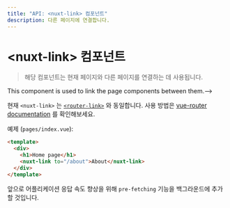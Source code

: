 ```yaml
---
title: "API: <nuxt-link> 컴포넌트"
description: 다른 페이지에 연결합니다.
---
```


# &lt;nuxt-link&gt; 컴포넌트
<!--# The &lt;nuxt-link&gt; Component-->

> 해당 컴포넌트는 현재 페이지와 다른 페이지를 연결하는 데 사용됩니다.
<!--> This component is used to link the page components between them.-->

현재 `<nuxt-link>` 는 [`<router-link>`](https://router.vuejs.org/en/api/router-link.html) 와 동일합니다. 사용 방법은 [vue-router documentation](https://router.vuejs.org/en/api/router-link.html) 를 확인해보세요.
<!--At the moment, `<nuxt-link>` is the same as [`<router-link>`](https://router.vuejs.org/en/api/router-link.html), so we recommend you to see how to use it on the [vue-router documentation](https://router.vuejs.org/en/api/router-link.html).-->

예제 (`pages/index.vue`):
<!--Example (`pages/index.vue`):-->

```html
<template>
  <div>
    <h1>Home page</h1>
    <nuxt-link to="/about">About</nuxt-link>
  </div>
</template>
```

앞으로 어플리케이션 응답 속도 향상을 위해 `pre-fetching` 기능을 백그라운드에 추가할 것입니다.
<!--In the future, we will add features to the nuxt-link component, like pre-fetching on the background for improving the responsiveness of nuxt.js applications.-->
